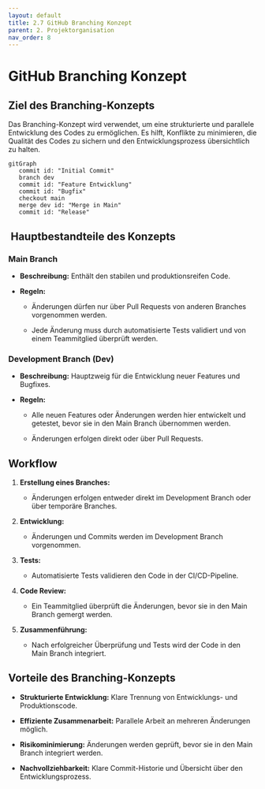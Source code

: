```yaml
---
layout: default
title: 2.7 GitHub Branching Konzept
parent: 2. Projektorganisation
nav_order: 8
---
```

# GitHub Branching Konzept

## Ziel des Branching-Konzepts

Das Branching-Konzept wird verwendet, um eine strukturierte und parallele Entwicklung des Codes zu ermöglichen. Es hilft, Konflikte zu minimieren, die Qualität des Codes zu sichern und den Entwicklungsprozess übersichtlich zu halten.

```mermaid!
gitGraph
   commit id: "Initial Commit"
   branch dev
   commit id: "Feature Entwicklung"
   commit id: "Bugfix"
   checkout main
   merge dev id: "Merge in Main"
   commit id: "Release"
```


##  Hauptbestandteile des Konzepts

### Main Branch

- **Beschreibung:** Enthält den stabilen und produktionsreifen Code.
    
- **Regeln:**
    
    - Änderungen dürfen nur über Pull Requests von anderen Branches vorgenommen werden.
        
    - Jede Änderung muss durch automatisierte Tests validiert und von einem Teammitglied überprüft werden.
        

### Development Branch (Dev)

- **Beschreibung:** Hauptzweig für die Entwicklung neuer Features und Bugfixes.
    
- **Regeln:**
    
    - Alle neuen Features oder Änderungen werden hier entwickelt und getestet, bevor sie in den Main Branch übernommen werden.
        
    - Änderungen erfolgen direkt oder über Pull Requests.
        

## Workflow

1. **Erstellung eines Branches:**
    
    - Änderungen erfolgen entweder direkt im Development Branch oder über temporäre Branches.
        
2. **Entwicklung:**
    
    - Änderungen und Commits werden im Development Branch vorgenommen.
        
3. **Tests:**
    
    - Automatisierte Tests validieren den Code in der CI/CD-Pipeline.
        
4. **Code Review:**
    
    - Ein Teammitglied überprüft die Änderungen, bevor sie in den Main Branch gemergt werden.
        
5. **Zusammenführung:**
    
    - Nach erfolgreicher Überprüfung und Tests wird der Code in den Main Branch integriert.
        

## Vorteile des Branching-Konzepts

- **Strukturierte Entwicklung:** Klare Trennung von Entwicklungs- und Produktionscode.
    
- **Effiziente Zusammenarbeit:** Parallele Arbeit an mehreren Änderungen möglich.
    
- **Risikominimierung:** Änderungen werden geprüft, bevor sie in den Main Branch integriert werden.
    
- **Nachvollziehbarkeit:** Klare Commit-Historie und Übersicht über den Entwicklungsprozess.